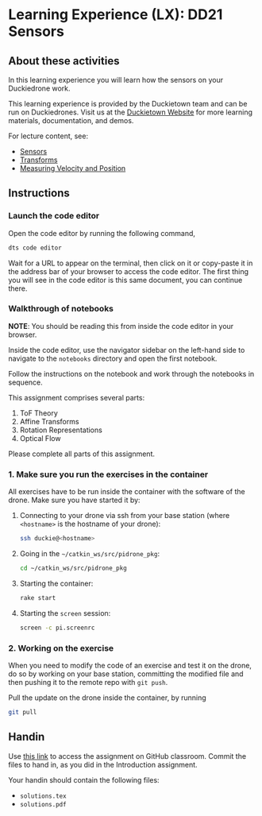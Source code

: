 # **Learning Experience (LX): DD21 Sensors**

## About these activities

In this learning experience you will learn how the sensors on your Duckiedrone work.

This learning experience is provided by the Duckietown team and can be run on Duckiedrones. Visit us at the 
[Duckietown Website](https://www.duckietown.com) for more learning materials, documentation, and demos.

For lecture content, see:

* [Sensors](https://learning.edge.edx.org/course/course-v1:BrownX+CS195R+2018_T1/block-v1:BrownX+CS195R+2018_T1+type@sequential+block@3bde0261d3b04ccfa06f77eec394f97a)
* [Transforms](https://learning.edge.edx.org/course/course-v1:BrownX+CS195R+2018_T1/block-v1:BrownX+CS195R+2018_T1+type@sequential+block@3dd0e7c824e94017a36abda94cf18888)
* [Measuring Velocity and Position](https://learning.edge.edx.org/course/course-v1:BrownX+CS195R+2018_T1/block-v1:BrownX+CS195R+2018_T1+type@sequential+block@ccd9eede2624475b91ce4b55ee51ce87)

## Instructions

### Launch the code editor

Open the code editor by running the following command,

```bash
dts code editor
```

Wait for a URL to appear on the terminal, then click on it or copy-paste it in the address bar
of your browser to access the code editor. The first thing you will see in the code editor is
this same document, you can continue there.

### Walkthrough of notebooks

**NOTE**: You should be reading this from inside the code editor in your browser.

Inside the code editor, use the navigator sidebar on the left-hand side to navigate to the
`notebooks` directory and open the first notebook.

Follow the instructions on the notebook and work through the notebooks in sequence.

This assignment comprises several parts: 

1. ToF Theory
1. Affine Transforms
1. Rotation Representations
1. Optical Flow

Please complete all parts of this assignment.

### 1. Make sure you run the exercises in the container

All exercises have to be run inside the container with the software of the drone. Make sure you have started it by:

1. Connecting to your drone via ssh from your base station (where `<hostname>` is the hostname of your drone):

    ```bash
    ssh duckie@<hostname>
    ```

1. Going in the `~/catkin_ws/src/pidrone_pkg`:

    ```bash
    cd ~/catkin_ws/src/pidrone_pkg
    ```

1. Starting the container:

    ```bash
    rake start
    ```

1. Starting the `screen` session:

    ```bash
    screen -c pi.screenrc
    ```

### 2. Working on the exercise

When you need to modify the code of an exercise and test it on the drone, do so by working on your base station, committing the modified file and then pushing it to the remote repo with `git push`.

Pull the update on the drone inside the container, by running

```bash
git pull
```

## Handin

Use [this link](https://classroom.github.com/a/QKoUdfRa) to access the assignment on GitHub classroom. Commit the
files to hand in, as you did in the Introduction assignment.

Your handin should contain the following files:

* `solutions.tex`
* `solutions.pdf`
